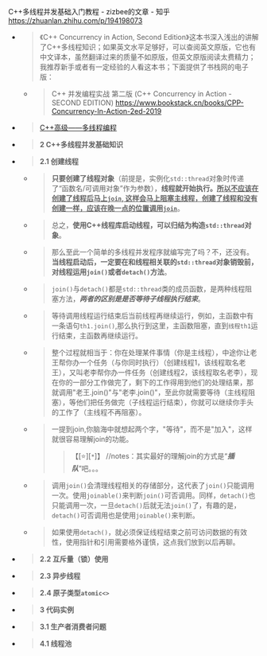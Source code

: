 
C++多线程并发基础入门教程 - zizbee的文章 - 知乎 https://zhuanlan.zhihu.com/p/194198073
- > 《C++ Concurrency in Action, Second Edition》这本书深入浅出的讲解了C++多线程知识；如果英文水平足够好，可以查阅英文原版，它也有中文译本，虽然翻译过来的质量不如原版，但英文原版阅读太费精力；我推荐新手或者有一定经验的人看这本书；下面提供了书栈网的电子版：
  * > C++ 并发编程实战 第二版 (C++ Concurrency in Action - SECOND EDITION) https://www.bookstack.cn/books/CPP-Concurrency-In-Action-2ed-2019
- > [C++高级——多线程编程](https://blog.nowcoder.net/n/88ed81f4787d4927ae2c38e24a53eb3b)
- > **2 C++多线程并发基础知识**
- > **2.1 创建线程**
  * > **只要创建了线程对象**（前提是，实例化`std::thread`对象时传递了“函数名/可调用对象”作为参数），**线程就开始执行。<ins>所以不应该在创建了线程后马上`join`, 这样会马上阻塞主线程，创建了线程和没有创建一样，应该在晚一点的位置调用`join`</ins>**。
  * > 总之，**使用C++线程库启动线程，可以归结为构造`std::thread`对象**。
  * > 那么至此一个简单的多线程并发程序就编写完了吗？不，还没有。**当线程启动后，一定要在和线程相关联的`std::thread`对象销毁前，对线程运用`join()`或者`detach()`方法**。
  * > `join()`与`detach()`都是`std::thread`类的成员函数，是两种线程阻塞方法，***两者的区别是是否等待子线程执行结束***。
  * > 等待调用线程运行结束后当前线程再继续运行，例如，主函数中有一条语句`th1.join()`,那么执行到这里，主函数阻塞，直到`线程th1`运行结束，主函数再继续运行。
  * > 整个过程就相当于：你在处理某件事情（你是主线程），中途你让老王帮你办一个任务（与你同时执行）（创建线程1，该线程取名老王），又叫老李帮你办一件任务（创建线程2，该线程取名老李），现在你的一部分工作做完了，剩下的工作得用到他们的处理结果，那就调用"老王.join()"与"老李.join()"，至此你就需要等待（主线程阻塞），等他们把任务做完（子线程运行结束），你就可以继续你手头的工作了（主线程不再阻塞）。
  * > 一提到join,你脑海中就想起两个字，"等待"，而不是"加入"，这样就很容易理解join的功能。
    >> 【[:star:][`*`]】 //notes：其实最好的理解join的方式是“***插队***”吧。。。
  * > 调用`join()`会清理线程相关的存储部分，这代表了`join()`只能调用一次。使用`joinable()`来判断`join()`可否调用。同样，`detach()`也只能调用一次，一旦`detach()`后就无法`join()`了，有趣的是，`detach()`可否调用也是使用`joinable()`来判断。
  * > 如果使用`detach()`，就必须保证线程结束之前可访问数据的有效性，使用指针和引用需要格外谨慎，这点我们放到以后再聊。
- > **2.2 互斥量（锁）使用**
- > **2.3 异步线程**
- > **2.4 原子类型`atomic<>`**
- > **3 代码实例**
- > **3.1 生产者消费者问题**
- > **4.1 线程池**
